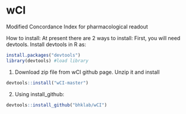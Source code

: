 # wCI
Modified Concordance Index for pharmacological readout

How to install: At present there are 2 ways to install:
First, you will need devtools. Install devtools in R as:
```R
install.packages("devtools")
library(devtools) #load library
```

1. Download zip file from wCI github page. Unzip it and install 
```R
devtools::install("wCI-master")
```
 
2. Using install_github:  
```R
devtools::install_github("bhklab/wCI")
```
